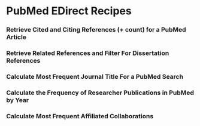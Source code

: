 # PubMed EDirect Recipes

### Retrieve Cited and Citing References (+ count) for a PubMed Article

### Retrieve Related References and Filter For Dissertation References

### Calculate Most Frequent Journal Title For a PubMed Search

### Calculate the Frequency of Researcher Publications in PubMed by Year

### Calculate Most Frequent Affiliated Collaborations
